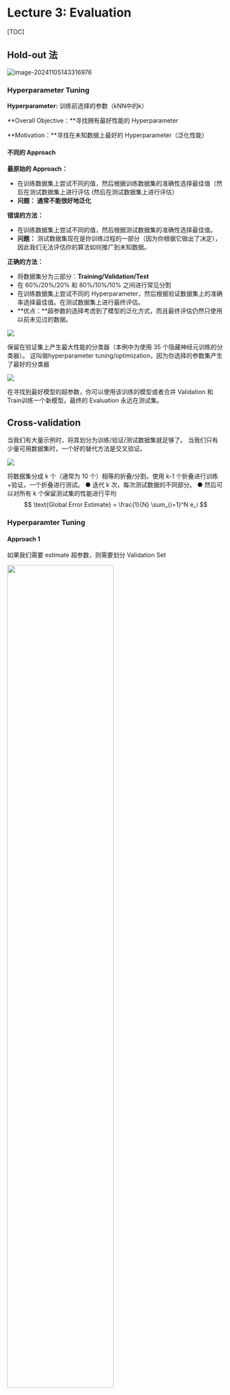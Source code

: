 # Lecture 3: Evaluation

[TOC]

## Hold-out 法

![image-20241105143316976](./img/README/image-20241105143316976.png)

### Hyperparameter Tuning

**Hyperparameter:** 训练前选择的参数（kNN中的k）

**Overall Objective：**寻找拥有最好性能的 Hyperparameter

**Motivation：**寻找在未知数据上最好的 Hyperparameter（泛化性能）

#### 不同的 Approach

**最原始的 Approach：**

- 在训练数据集上尝试不同的值，然后根据训练数据集的准确性选择最佳值（然后在测试数据集上进行评估 (然后在测试数据集上进行评估）
- **问题： 通常不能很好地泛化**

**错误的方法：**

- 在训练数据集上尝试不同的值，然后根据测试数据集的准确性选择最佳值。
- **问题：** 测试数据集现在是你训练过程的一部分（因为你根据它做出了决定），因此我们无法评估你的算法如何推广到未知数据。

**正确的方法：**

- 将数据集分为三部分：**Training/Validation/Test**
- 在 60%/20%/20% 和 80%/10%/10% 之间进行常见分割
- 在训练数据集上尝试不同的 Hyperparameter，然后根据验证数据集上的准确率选择最佳值。在测试数据集上进行最终评估。
- **优点：**超参数的选择考虑到了模型的泛化方式，而且最终评估仍然只使用以前未见过的数据。

![](./img/README/image-20241105144017211.png)

保留在验证集上产生最大性能的分类器（本例中为使用 35 个隐藏神经元训练的分类器）。
这叫做hyperparameter tuning/optimization，因为你选择的参数集产生了最好的分类器

![](./img/README/image-20241106030029346.png)

在寻找到最好模型的超参数，你可以使用该训练的模型或者合并 Validation 和 Train训练一个新模型。最终的 Evaluation 永远在测试集。

## Cross-validation

当我们有大量示例时，将其划分为训练/验证/测试数据集就足够了。
当我们只有少量可用数据集时，一个好的替代方法是交叉验证。

![](./img/README/image-20241106030230878.png)

将数据集分成 k 个（通常为 10 个）相等的折叠/分割。使用 k-1 个折叠进行训练+验证，一个折叠进行测试。
● 迭代 k 次，每次测试数据的不同部分。
● 然后可以对所有 k 个保留测试集的性能进行平均
$$
\text{Global Error Estimate} = \frac{1}{N} \sum_{i=1}^N e_i
$$

### Hyperparamter Tuning

#### Approach 1

如果我们需要 estimate 超参数，则需要划分 Validation Set

<img src="./img/README/image-20241106030512790.png" style="width:70%;" />

- 每次迭代使用 1 fold 进行测试，1 fold进行验证，k-2 fold 进行训练。
- 每当我们使用多个训练集时，我们都在评估算法，而不是特定模型。
- 我们在每个 fold 中找到一组不同的最佳参数。

#### Approach 2: Nested k-Fold

<img src="./img/README/image-20241106030805832.png" style="width:50%;" />

在每个交叉验证步骤中，分离 1 个折叠进行测试。
● 对剩余的 k-1 个折叠运行内部交叉验证，以找到最佳超参数。
● 每个折叠仍将具有不同的超参数，只是根据更多数据进行选择。

#### In Production

![](./img/README/image-20241106031121132.png)

当我们完成所有实验并知道最佳超参数值时，我们可以对整个数据集进行重新训练。
**优点：**可以使用所有可用数据来训练模型。
**缺点：**我们再也没有办法评估最终训练模型的性能了。

### Summary

Case 1: 当有充足的数据时 ->  Hold-out 法

1. 在训练集上训练算法
2. 在验证集上调整超参数
3. 使用测试集来估计泛化性能

Case 2: 当数据量有限时 -> Cross-validation

1. 将数据集分成k折
2. 用1折作为测试集，其余k-1折用于训练和验证
3. 重复k次，每次选择不同的折作为测试集
4. 通过对所有测试折的结果取平均值来估计泛化性能

这两种方法都是为了评估模型在未见过的数据上的表现能力(泛化性能),选择哪种方法主要取决于可用数据量的多少。案例1适用于数据充足的情况,而案例2则是在数据有限时的替代方案。

## Metrics

![](./img/README/Precision_recall_Representation_1052507280.png)
$$
\begin{align*}
\text{Accuracy} &= \frac{TP+TN}{TP+TN+FP+FN}\\
\text{Precision} &= \frac{TP}{TP+FP}\\
&= P(\text{+ samples} \mid \text{samples classified as +})\\
\text{Recall} &= \frac{TP}{TP+FN}\\
&= P(\text{corrected classfied} \mid \text{+ samples})\\
F_1 &= \frac{2 \cdot \text{Precision}\cdot \text{Recall}}{\text{Precision}+ \text{Recall}}\\
F_\beta &= (1+\beta^2)\cdot\frac{\text{Precision}\cdot \text{Recall}}{(\beta^2\cdot\text{Precision})+ \text{Recall}}\\
\end{align*}
$$
High Precision：标记为正的样本确实是正的（FP 数量较少）
High Recall：类别被正确识别（FN 数量较少）

High Recall, Low Precision：大多数正例被正确识别（低 FN），但有很多假阳性
Low Recall, High Precision：我们错过了很多正例（高 FN），但我们预测为正例的那些确实是正例（低 FP）



### Confusion Matrix

CFM 是多酚类情况的描述



![image-20241106032232800](./img/README/image-20241106032232800.png)